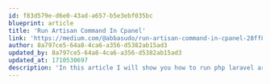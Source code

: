 ```yaml
---
id: f83d579e-d6e0-43ad-a657-b5e3ebf035bc
blueprint: article
title: 'Run Artisan Command In Cpanel'
link: 'https://medium.com/@abbasudo/run-artisan-command-in-cpanel-28ff874a369c'
author: 8a797ce5-64a8-4ca6-a356-d5382ab15ad3
updated_by: 8a797ce5-64a8-4ca6-a356-d5382ab15ad3
updated_at: 1710530697
description: 'In this article I will show you how to run php laravel artisan commands without cli in cPanel and other shared hosts.'
---
```

